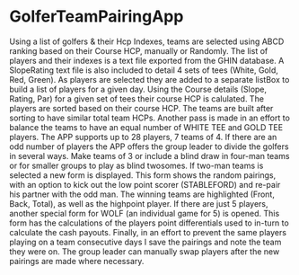 # GolferTeamPairingApp
Using a list of golfers & their Hcp Indexes, teams are selected using ABCD ranking based on their Course HCP, manually or Randomly.
The list of players and their indexes is a text file exported from the GHIN database.
A SlopeRating text file is also included to detail 4 sets of tees (White, Gold, Red, Green).
As players are selected they are added to a separate listBox to build a list of players for a given day.
Using the Course details (Slope, Rating, Par) for a given set of tees their course HCP is calulated.
The players are sorted based on their course HCP.
The teams are built after sorting to have similar total team HCPs.
Another pass is made in an effort to balance the teams to have an equal number of WHITE TEE and GOLD TEE players.
The APP supports up to 28 players, 7 teams of 4.
If there are an odd number of players the APP offers the group leader to divide the golfers in several ways.
Make teams of 3 or include a blind draw in four-man teams or for smaller groups to play as blind twosomes.
If two-man teams is selected a new form is displayed. 
This form shows the random pairings, with an option to kick out the low point scorer (STABLEFORD) and re-pair his partner with the odd man.
The winning teams are highlighted (Front, Back, Total), as well as the highpoint player.
If there are just 5 players, another special form for WOLF (an individual game for 5) is opened. 
This form has the calculations of the players point differentials used to in-turn to calculate the cash payouts.
Finally, in an effort to prevent the same players playing on a team consecutive days I save the pairings and note the team they were on.
The group leader can manually swap players after the new pairings are made where necessary.
